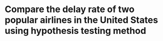 # Compare the delay rate of two popular airlines in the United States using hypothesis testing method
